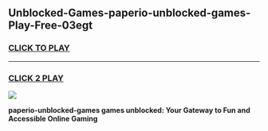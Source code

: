 
## Unblocked-Games-paperio-unblocked-games-Play-Free-03egt
<h3>
<a href="https://premium76.site?title=paperio-unblocked-games&ref=21A">CLICK TO PLAY</a></h3>
<hr>

<h3>
<a href="https://premium76.site?title=paperio-unblocked-games&ref=21A">CLICK 2 PLAY</a>
  
</h3>

<a href="https://premium76.site?title=paperio-unblocked-games&ref=21A"><img src="https://clearcache.store/games.png"></a>


**paperio-unblocked-games games unblocked: Your Gateway to Fun and Accessible Online Gaming**

